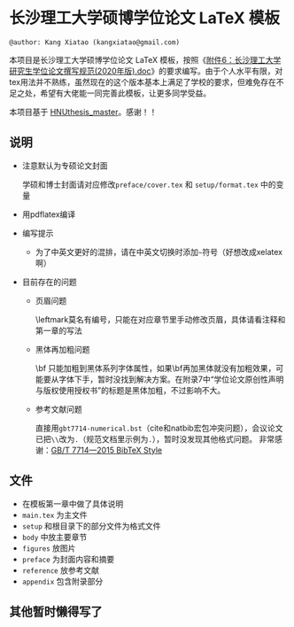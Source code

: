 # 长沙理工大学硕博学位论文 LaTeX 模板

```
@author: Kang Xiatao (kangxiatao@gmail.com)
```

本项目是长沙理工大学硕博学位论文 LaTeX 模板，按照《[附件6：长沙理工大学研究生学位论文撰写规范(2020年版).doc](https://www.csust.edu.cn/yjsy/info/1167/10313.htm)》的要求编写。由于个人水平有限，对tex用法并不熟练，虽然现在的这个版本基本上满足了学校的要求，但难免存在不足之处，希望有大佬能一同完善此模板，让更多同学受益。

本项目基于 [HNUthesis_master](https://github.com/ljmdzyx1985/HNUthesis_master)。感谢！！

## 说明

- 注意默认为专硕论文封面

  学硕和博士封面请对应修改```preface/cover.tex``` 和 ```setup/format.tex``` 中的变量

- 用pdflatex编译

- 编写提示

  - 为了中英文更好的混排，请在中英文切换时添加```~```符号（好想改成xelatex啊）

- 目前存在的问题

  - 页眉问题

    \leftmark莫名有编号，只能在对应章节里手动修改页眉，具体请看注释和第一章的写法

  - 黑体再加粗问题

    \bf 只能加粗到黑体系列字体属性，如果\bf再加黑体就没有加粗效果，可能要从字体下手，暂时没找到解决方案。在附录7中“学位论文原创性声明与版权使用授权书”的标题是黑体加粗，不过影响不大。

  - 参考文献问题

    直接用```gbt7714-numerical.bst```（cite和natbib宏包冲突问题），会议论文已把```\\```改为```.```（规范文档里示例为```.```），暂时没发现其他格式问题。 非常感谢：[GB/T 7714—2015 BibTeX Style](https://github.com/zepinglee/gbt7714-bibtex-style)

## 文件

- 在模板第一章中做了具体说明
- ```main.tex``` 为主文件
- ```setup``` 和根目录下的部分文件为格式文件
- ```body``` 中放主要章节
- ```figures``` 放图片
- ```preface``` 为封面内容和摘要
- ```reference``` 放参考文献
- ```appendix``` 包含附录部分

## 其他暂时懒得写了
